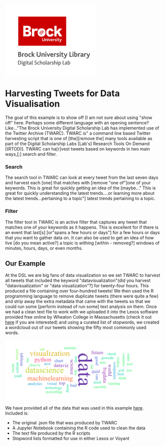 ![DSL Logo][dsllogo]


# Harvesting Tweets for Data Visualisation

The goal of this example is to show off [I am not sure about using "show off" here. Perhaps some different language with an opening sentence? Like..."The Brock University Digital Scholarship Lab has implemented use of the Twitter Archive (TWARC). TWARC is" a command line based Twitter harvesting script that is one of [the][remove the] many tools available as part of the Digital Scholarship Labs [Lab's] Research Tools On Demand [(RTOD)].  TWARC can ha[r]vest tweets based on keywords in two main ways,[;] search and filter.

### Search

The search tool in TWARC can look at every tweet from the last seven days and harvest each [one] that matches with [remove "one of"]one of your keywords.  This is great for quickly getting an idea of the [maybe..." This is great for quickly understanding the latest trends....or learning more about the latest trends...pertaining to a topic"] latest trends pertaining to a topic.

### Filter

The filter tool in TWARC is an active filter that captures any tweet that matches one of your keywords as it happens.  This is excellent for if there is an event that last[s] [or"spans a few hours or days"] for a few hours or days that you want to gather data on.  It can also be used to get an idea of how live [do you mean active?] a topic is withing [within - removeg?] windows of minutes, hours, days, or even months.

## Our Example

At the DSL we are big fans of data visualization so we set TWARC to harvest all tweets that included the keyword "datavisualization"(did you harvest "datavisualization" or "data visualization"?] for twenty-four hours.  This produced a file containing over four-hundred tweets!  We then used the R programming language to remove duplicate tweets (there were quite a few) and strip away the extra metadata that came with the tweets so that we could run some [perform instead of run some] text analysis on them.  Once we had a clean text file to work with we uploaded it into the Lexos software provided free online by Wheaton College in Massachusetts (check it out [here](https://wheatoncollege.edu/academics/special-projects-initiatives/lexomics/lexos-installers/) if you are interested) and using a curated list of stopwords, we created a wordcloud out of our tweets showing the fifty most commonly used words.

![Data Viz Word Cloud][wordcloud]

We have provided all of the data that was used in this example [here](https://github.com/BrockDSL/TWARC_Case_Study/tree/master/Example_Files).  Included is:

- The original .json file that was produced by TWARC
- A Jupyter Notebook containing the R code used to clean the data
- The text file produced by the R scripts
- Stopword lists formatted for use in either Lexos or Voyant


<!--- Please use reference style images so that it is easier to update pictures later --->

[dsllogo]: dsl_logo.png
[wordcloud]: dataviz_wordcloud.png
